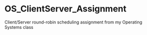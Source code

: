 # OS_ClientServer_Assignment
Client/Server round-robin scheduling assignment from my Operating Systems class
